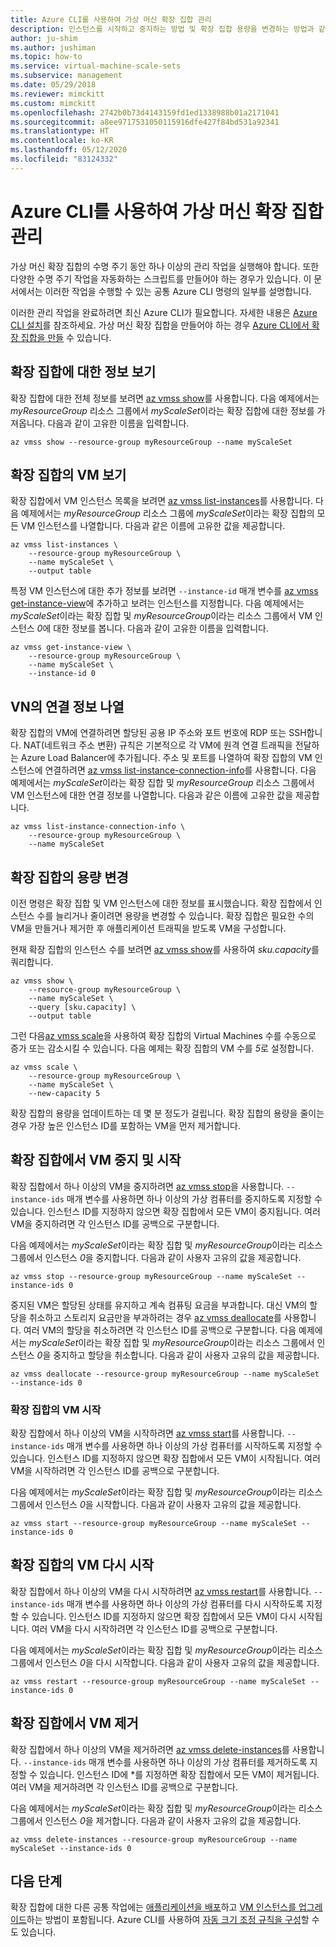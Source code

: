 ```yaml
---
title: Azure CLI를 사용하여 가상 머신 확장 집합 관리
description: 인스턴스를 시작하고 중지하는 방법 및 확장 집합 용량을 변경하는 방법과 같은 Virtual Machine Scale Sets를 관리하는 공통 Azure CLI 명령입니다.
author: ju-shim
ms.author: jushiman
ms.topic: how-to
ms.service: virtual-machine-scale-sets
ms.subservice: management
ms.date: 05/29/2018
ms.reviewer: mimckitt
ms.custom: mimckitt
ms.openlocfilehash: 2742b0b73d4143159fd1ed1338988b01a2171041
ms.sourcegitcommit: a8ee9717531050115916dfe427f84bd531a92341
ms.translationtype: HT
ms.contentlocale: ko-KR
ms.lasthandoff: 05/12/2020
ms.locfileid: "83124332"
---
```

# <a name="manage-a-virtual-machine-scale-set-with-the-azure-cli"></a>Azure CLI를 사용하여 가상 머신 확장 집합 관리
가상 머신 확장 집합의 수명 주기 동안 하나 이상의 관리 작업을 실행해야 합니다. 또한 다양한 수명 주기 작업을 자동화하는 스크립트를 만들어야 하는 경우가 있습니다. 이 문서에서는 이러한 작업을 수행할 수 있는 공통 Azure CLI 명령의 일부를 설명합니다.

이러한 관리 작업을 완료하려면 최신 Azure CLI가 필요합니다. 자세한 내용은 [Azure CLI 설치](/cli/azure/install-azure-cli)를 참조하세요. 가상 머신 확장 집합을 만들어야 하는 경우 [Azure CLI에서 확장 집합을 만들](quick-create-cli.md) 수 있습니다.


## <a name="view-information-about-a-scale-set"></a>확장 집합에 대한 정보 보기
확장 집합에 대한 전체 정보를 보려면 [az vmss show](/cli/azure/vmss)를 사용합니다. 다음 예제에서는 *myResourceGroup* 리소스 그룹에서 *myScaleSet*이라는 확장 집합에 대한 정보를 가져옵니다. 다음과 같이 고유한 이름을 입력합니다.

```azurecli
az vmss show --resource-group myResourceGroup --name myScaleSet
```


## <a name="view-vms-in-a-scale-set"></a>확장 집합의 VM 보기
확장 집합에서 VM 인스턴스 목록을 보려면 [az vmss list-instances](/cli/azure/vmss)를 사용합니다. 다음 예제에서는 *myResourceGroup* 리소스 그룹에 *myScaleSet*이라는 확장 집합의 모든 VM 인스턴스를 나열합니다. 다음과 같은 이름에 고유한 값을 제공합니다.

```azurecli
az vmss list-instances \
    --resource-group myResourceGroup \
    --name myScaleSet \
    --output table
```

특정 VM 인스턴스에 대한 추가 정보를 보려면 `--instance-id` 매개 변수를 [az vmss get-instance-view](/cli/azure/vmss)에 추가하고 보려는 인스턴스를 지정합니다. 다음 예제에서는 *myScaleSet*이라는 확장 집합 및 *myResourceGroup*이라는 리소스 그룹에서 VM 인스턴스 *0*에 대한 정보를 봅니다. 다음과 같이 고유한 이름을 입력합니다.

```azurecli
az vmss get-instance-view \
    --resource-group myResourceGroup \
    --name myScaleSet \
    --instance-id 0
```


## <a name="list-connection-information-for-vms"></a>VN의 연결 정보 나열
확장 집합의 VM에 연결하려면 할당된 공용 IP 주소와 포트 번호에 RDP 또는 SSH합니다. NAT(네트워크 주소 변환) 규칙은 기본적으로 각 VM에 원격 연결 트래픽을 전달하는 Azure Load Balancer에 추가됩니다. 주소 및 포트를 나열하여 확장 집합의 VM 인스턴스에 연결하려면 [az vmss list-instance-connection-info](/cli/azure/vmss)를 사용합니다. 다음 예제에서는 *myScaleSet*이라는 확장 집합 및 *myResourceGroup* 리소스 그룹에서 VM 인스턴스에 대한 연결 정보를 나열합니다. 다음과 같은 이름에 고유한 값을 제공합니다.

```azurecli
az vmss list-instance-connection-info \
    --resource-group myResourceGroup \
    --name myScaleSet
```


## <a name="change-the-capacity-of-a-scale-set"></a>확장 집합의 용량 변경
이전 명령은 확장 집합 및 VM 인스턴스에 대한 정보를 표시했습니다. 확장 집합에서 인스턴스 수를 늘리거나 줄이려면 용량을 변경할 수 있습니다. 확장 집합은 필요한 수의 VM을 만들거나 제거한 후 애플리케이션 트래픽을 받도록 VM을 구성합니다.

현재 확장 집합의 인스턴스 수를 보려면 [az vmss show](/cli/azure/vmss)를 사용하여 *sku.capacity*를 쿼리합니다.

```azurecli
az vmss show \
    --resource-group myResourceGroup \
    --name myScaleSet \
    --query [sku.capacity] \
    --output table
```

그런 다음[az vmss scale](/cli/azure/vmss)을 사용하여 확장 집합의 Virtual Machines 수를 수동으로 증가 또는 감소시킬 수 있습니다. 다음 예제는 확장 집합의 VM 수를 *5*로 설정합니다.

```azurecli
az vmss scale \
    --resource-group myResourceGroup \
    --name myScaleSet \
    --new-capacity 5
```

확장 집합의 용량을 업데이트하는 데 몇 분 정도가 걸립니다. 확장 집합의 용량을 줄이는 경우 가장 높은 인스턴스 ID를 포함하는 VM을 먼저 제거합니다.


## <a name="stop-and-start-vms-in-a-scale-set"></a>확장 집합에서 VM 중지 및 시작
확장 집합에서 하나 이상의 VM을 중지하려면 [az vmss stop](/cli/azure/vmss#az-vmss-stop)을 사용합니다. `--instance-ids` 매개 변수를 사용하면 하나 이상의 가상 컴퓨터를 중지하도록 지정할 수 있습니다. 인스턴스 ID를 지정하지 않으면 확장 집합에서 모든 VM이 중지됩니다. 여러 VM을 중지하려면 각 인스턴스 ID를 공백으로 구분합니다.

다음 예제에서는 *myScaleSet*이라는 확장 집합 및 *myResourceGroup*이라는 리소스 그룹에서 인스턴스 *0*을 중지합니다. 다음과 같이 사용자 고유의 값을 제공합니다.

```azurecli
az vmss stop --resource-group myResourceGroup --name myScaleSet --instance-ids 0
```

중지된 VM은 할당된 상태를 유지하고 계속 컴퓨팅 요금을 부과합니다. 대신 VM의 할당을 취소하고 스토리지 요금만을 부과하려는 경우 [az vmss deallocate](/cli/azure/vmss)를 사용합니다. 여러 VM의 할당을 취소하려면 각 인스턴스 ID를 공백으로 구분합니다. 다음 예제에서는 *myScaleSet*이라는 확장 집합 및 *myResourceGroup*이라는 리소스 그룹에서 인스턴스 *0*을 중지하고 할당을 취소합니다. 다음과 같이 사용자 고유의 값을 제공합니다.

```azurecli
az vmss deallocate --resource-group myResourceGroup --name myScaleSet --instance-ids 0
```


### <a name="start-vms-in-a-scale-set"></a>확장 집합의 VM 시작
확장 집합에서 하나 이상의 VM을 시작하려면 [az vmss start](/cli/azure/vmss)를 사용합니다. `--instance-ids` 매개 변수를 사용하면 하나 이상의 가상 컴퓨터를 시작하도록 지정할 수 있습니다. 인스턴스 ID를 지정하지 않으면 확장 집합에서 모든 VM이 시작됩니다. 여러 VM을 시작하려면 각 인스턴스 ID를 공백으로 구분합니다.

다음 예제에서는 *myScaleSet*이라는 확장 집합 및 *myResourceGroup*이라는 리소스 그룹에서 인스턴스 *0*을 시작합니다. 다음과 같이 사용자 고유의 값을 제공합니다.

```azurecli
az vmss start --resource-group myResourceGroup --name myScaleSet --instance-ids 0
```


## <a name="restart-vms-in-a-scale-set"></a>확장 집합의 VM 다시 시작
확장 집합에서 하나 이상의 VM을 다시 시작하려면 [az vmss restart](/cli/azure/vmss)를 사용합니다. `--instance-ids` 매개 변수를 사용하면 하나 이상의 가상 컴퓨터를 다시 시작하도록 지정할 수 있습니다. 인스턴스 ID를 지정하지 않으면 확장 집합에서 모든 VM이 다시 시작됩니다. 여러 VM을 다시 시작하려면 각 인스턴스 ID를 공백으로 구분합니다.

다음 예제에서는 *myScaleSet*이라는 확장 집합 및 *myResourceGroup*이라는 리소스 그룹에서 인스턴스 *0*을 다시 시작합니다. 다음과 같이 사용자 고유의 값을 제공합니다.

```azurecli
az vmss restart --resource-group myResourceGroup --name myScaleSet --instance-ids 0
```


## <a name="remove-vms-from-a-scale-set"></a>확장 집합에서 VM 제거
확장 집합에서 하나 이상의 VM을 제거하려면 [az vmss delete-instances](/cli/azure/vmss)를 사용합니다. `--instance-ids` 매개 변수를 사용하면 하나 이상의 가상 컴퓨터를 제거하도록 지정할 수 있습니다. 인스턴스 ID에 *를 지정하면 확장 집합에서 모든 VM이 제거됩니다. 여러 VM을 제거하려면 각 인스턴스 ID를 공백으로 구분합니다.

다음 예제에서는 *myScaleSet*이라는 확장 집합 및 *myResourceGroup*이라는 리소스 그룹에서 인스턴스 *0*을 제거합니다. 다음과 같이 사용자 고유의 값을 제공합니다.

```azurecli
az vmss delete-instances --resource-group myResourceGroup --name myScaleSet --instance-ids 0
```


## <a name="next-steps"></a>다음 단계
확장 집합에 대한 다른 공통 작업에는 [애플리케이션을 배포](virtual-machine-scale-sets-deploy-app.md)하고 [VM 인스턴스를 업그레이드](virtual-machine-scale-sets-upgrade-scale-set.md)하는 방법이 포함됩니다. Azure CLI를 사용하여 [자동 크기 조정 규칙을 구성](virtual-machine-scale-sets-autoscale-overview.md)할 수도 있습니다.
